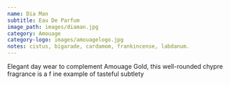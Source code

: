 ```yaml
---
name: Dia Man
subtitle: Eau De Parfum
image_path: images/diaman.jpg
category: Amouage
category-logo: images/amouagelogo.jpg
notes: cistus, bigarade, cardamom, frankincense, labdanum.
---
```

Elegant day wear to complement Amouage Gold, this well-rounded chypre fragrance is a f ine example of tasteful subtlety